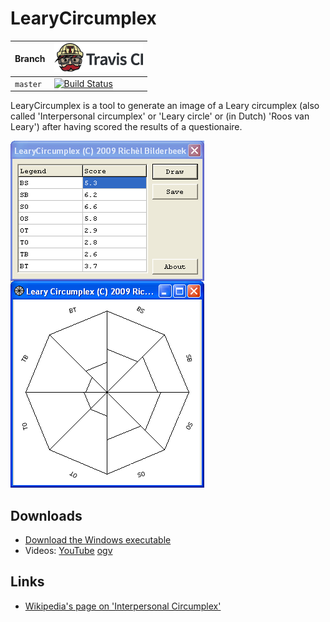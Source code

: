 # LearyCircumplex

Branch|[![Travis CI logo](pics/TravisCI.png)](https://travis-ci.org)
---|---
`master`|[![Build Status](https://travis-ci.org/richelbilderbeek/LearyCircumplex.svg?branch=master)](https://travis-ci.org/richelbilderbeek/LearyCircumplex)

LearyCircumplex is a tool to generate an image of a Leary 
circumplex (also called 'Interpersonal circumplex' or 'Leary circle' 
or (in Dutch) 'Roos van Leary') after having scored the results of 
a questionaire. 

![](pics/ToolLearyCircumplex_1_0.png)

## Downloads

 * [Download the Windows executable](http://www.richelbilderbeek.nl/ToolLearyCircumplexExe_1_0.zip)
 * Videos: [YouTube](https://youtu.be/S15O6htUkjw) [ogv](http://www.richelbilderbeek.nl/leary_circumplex.ogv)

## Links

 * [Wikipedia's page on 'Interpersonal Circumplex'](http://en.wikipedia.org/wiki/Interpersonal_Circumplex)